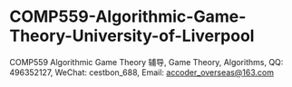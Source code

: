 # COMP559-Algorithmic-Game-Theory-University-of-Liverpool
COMP559 Algorithmic Game Theory 辅导, Game Theory, Algorithms, QQ: 496352127, WeChat: cestbon_688, Email: accoder_overseas@163.com
